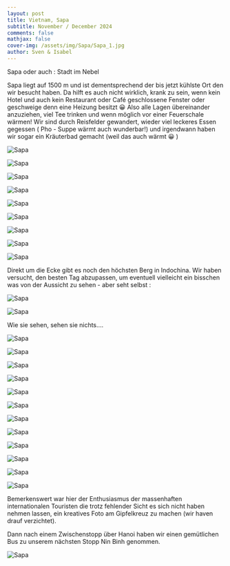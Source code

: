 ```yaml
---
layout: post
title: Vietnam, Sapa
subtitle: November / December 2024
comments: false
mathjax: false
cover-img: /assets/img/Sapa/Sapa_1.jpg
author: Sven & Isabel
---
```

Sapa oder auch : Stadt im Nebel

Sapa liegt auf 1500 m und ist dementsprechend der bis jetzt kühlste Ort den wir besucht haben. Da hilft es auch nicht wirklich, krank zu sein, wenn kein Hotel und auch kein Restaurant oder Café geschlossene Fenster oder geschweige denn eine Heizung besitzt 😀
Also alle Lagen übereinander anzuziehen, viel Tee trinken und wenn möglich vor einer Feuerschale wärmen!
Wir sind durch Reisfelder gewandert, wieder viel leckeres Essen gegessen ( Pho - Suppe wärmt auch wunderbar!) und irgendwann haben wir sogar ein Kräuterbad gemacht (weil das auch wärmt 😀 )

![Sapa](/assets/img/Sapa/Sapa_7.jpg)

![Sapa](/assets/img/Sapa/Sapa_2.jpg)

![Sapa](/assets/img/Sapa/Sapa_3.jpg)

![Sapa](/assets/img/Sapa/Sapa_4.jpg)

![Sapa](/assets/img/Sapa/Sapa_Dogs_1.jpg)

![Sapa](/assets/img/Sapa/Sapa_5.jpg)

![Sapa](/assets/img/Sapa/Sapa_6.jpg)

![Sapa](/assets/img/Sapa/Sapa_8.jpg)

![Sapa](/assets/img/Sapa/Sapa_9.jpg)

Direkt um die Ecke gibt es noch den höchsten Berg in Indochina. Wir haben versucht, den besten Tag abzupassen, um eventuell vielleicht ein bisschen was von der Aussicht zu sehen - aber seht selbst :

![Sapa](/assets/img/Sapa/Sapa_10.jpg)

![Sapa](/assets/img/Sapa/Sapa_19.jpg)

Wie sie sehen, sehen sie nichts….

![Sapa](/assets/img/Sapa/Sapa_11.jpg)

![Sapa](/assets/img/Sapa/Sapa_12.jpg)

![Sapa](/assets/img/Sapa/Sapa_13.jpg)

![Sapa](/assets/img/Sapa/Sapa_14.jpg)

![Sapa](/assets/img/Sapa/Sapa_15.jpg)

![Sapa](/assets/img/Sapa/Sapa_16.jpg)

![Sapa](/assets/img/Sapa/Sapa_17.jpg)

![Sapa](/assets/img/Sapa/Sapa_18.jpg)

![Sapa](/assets/img/Sapa/Sapa_20.jpg)

![Sapa](/assets/img/Sapa/Sapa_21.jpg)

![Sapa](/assets/img/Sapa/Sapa_Roses_1.jpg)

![Sapa](/assets/img/Sapa/Sapa_Roses_2.jpg)

Bemerkenswert war hier der Enthusiasmus der massenhaften internationalen Touristen die trotz fehlender Sicht es sich nicht haben nehmen lassen, ein kreatives Foto am Gipfelkreuz zu machen (wir haven drauf verzichtet).


Dann nach einem Zwischenstopp über Hanoi haben wir einen gemütlichen Bus zu unserem nächsten Stopp Nin Binh genommen.

![Sapa](/assets/img/Sapa/Sapa_22.jpg)
